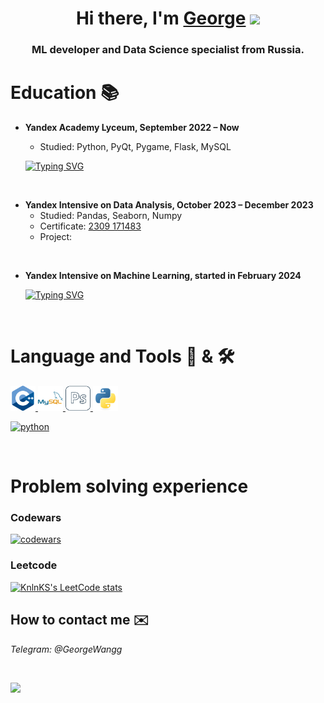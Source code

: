 <h1 align="center">Hi there, I'm <a href="https://github.com/GeorgeItsMe" target="_blank">George</a> 
<img src="https://github.com/blackcater/blackcater/raw/main/images/Hi.gif" height="32"/></h1>
<h3 align="center">ML developer and Data Science specialist from Russia.</h3>


<h1>Education 📚</h1>



* __Yandex Academy Lyceum, September 2022 – Now__
   * Studied: Python, PyQt, Pygame, Flask, MySQL 

  [![Typing SVG](https://readme-typing-svg.herokuapp.com?color=%2336BCF7&lines=still+studing)](https://git.io/typing-svg)

<br>

* __Yandex Intensive on Data Analysis, October 2023 – December 2023__
   * Studied: Pandas, Seaborn, Numpy
   * Certificate: <a href="https://lms.yandex.ru/certificate/check" target="_blank">2309 171483</a> 
   * Project: 

<br>

* __Yandex Intensive on Machine Learning, started in February 2024__
      
   [![Typing SVG](https://readme-typing-svg.herokuapp.com?color=%2336BCF7&lines=still+studing)](https://git.io/typing-svg)



<br>

<h1>Language and Tools 💬 & 🛠️</h1>



<p align="left"> <a href="https://www.w3schools.com/cpp/" target="_blank" rel="noreferrer"> <img src="https://raw.githubusercontent.com/devicons/devicon/master/icons/cplusplus/cplusplus-original.svg" alt="cplusplus" width="40" height="40"/> </a> <a href="https://www.mysql.com/" target="_blank" rel="noreferrer"> <img src="https://raw.githubusercontent.com/devicons/devicon/master/icons/mysql/mysql-original-wordmark.svg" alt="mysql" width="40" height="40"/> </a> <a href="https://www.photoshop.com/en" target="_blank" rel="noreferrer"> <img src="https://raw.githubusercontent.com/devicons/devicon/master/icons/photoshop/photoshop-line.svg" alt="photoshop" width="40" height="40"/> </a> <a href="https://www.python.org" target="_blank" rel="noreferrer"> <img src="https://raw.githubusercontent.com/devicons/devicon/master/icons/python/python-original.svg" alt="python" width="40" height="40"/> </a> </p><a href="https://pandas.pydata.org/" target="_blank" rel="noreferrer"> <img src="https://encrypted-tbn0.gstatic.com/images?q=tbn:ANd9GcQx01Z1t0R6nJkgvcyXiinwYgyGFPUIFKKSYm513-XUcQ&s" alt="python" width="40" height="40"/> </a> </p>

<br>


<h1>Problem solving experience</h1>

<h3>Codewars</h3>

[![codewars](https://www.codewars.com/users/George_Me/badges/large)](https://www.codewars.com/users/George_Me)   
<h3>Leetcode</h3>

[![KnlnKS's LeetCode stats](https://leetcode-stats-six.vercel.app/api?username=GeorgeeItsMe&theme=dark)](https://leetcode.com/GeorgeeYeon/)

<h2>How to contact me ✉️</h2>

_Telegram: @GeorgeWangg_

<br>

![](https://komarev.com/ghpvc/?username=GeorgeItsMe)
